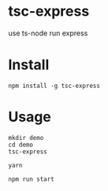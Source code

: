 #  tsc-express
use ts-node run express 
# Install
```
npm install -g tsc-express
```
# Usage
```
mkdir demo
cd demo
tsc-express

yarn

npm run start
```